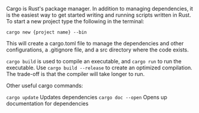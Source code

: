 Cargo is Rust's package manager. In addition to managing dependencies, it is the easiest way to get started writing and running scripts written in Rust. To start a new project type the following in the terminal:

`cargo new {project name} --bin`

This will create a cargo.toml file to manage the dependencies and other configurations, a .gitignore file, and a src directory where the code exists.

`cargo build` is used to compile an executable, and `cargo run` to run the executable. Use `cargo build --release` to create an optimized compilation. The trade-off is that the compiler will take longer to run.

Other useful cargo commands:

`cargo update` Updates dependencies
`cargo doc --open` Opens up documentation for dependencies
